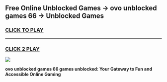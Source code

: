 
## Free Online Unblocked Games → ovo unblocked games 66 → Unblocked Games
<h3>
<a href="https://premium.freeplayer.one?title=ovo_unblocked_games_66&ref=21F">CLICK TO PLAY</a></h3>
<hr>

<h3>
<a href="https://premium.freeplayer.one?title=ovo_unblocked_games_66&ref=21F">CLICK 2 PLAY</a>
  
</h3>

<a href="https://premium.freeplayer.one?title=ovo_unblocked_games_66&ref=21F/"><img src="https://clearcache.store/games.png"></a>


**ovo unblocked games 66 games unblocked: Your Gateway to Fun and Accessible Online Gaming**
